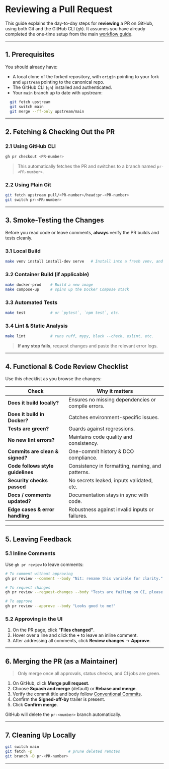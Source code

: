 # Reviewing a Pull Request

This guide explains the day-to-day steps for **reviewing** a PR on GitHub, using both Git and the GitHub CLI (`gh`). It assumes you have already completed the one-time setup from the main [workflow guide](./github.md).

---

## 1. Prerequisites

You should already have:

- A local clone of the forked repository, with `origin` pointing to your fork and `upstream` pointing to the canonical repo.
- The GitHub CLI (`gh`) installed and authenticated.
- Your `main` branch up to date with upstream:

```bash
  git fetch upstream
  git switch main
  git merge --ff-only upstream/main
```

---

## 2. Fetching & Checking Out the PR

### 2.1 Using GitHub CLI

```bash
gh pr checkout <PR-number>
```

> This automatically fetches the PR and switches to a branch named `pr-<PR-number>`.

### 2.2 Using Plain Git

```bash
git fetch upstream pull/<PR-number>/head:pr-<PR-number>
git switch pr-<PR-number>
```

---

## 3. Smoke-Testing the Changes

Before you read code or leave comments, **always** verify the PR builds and tests cleanly.

### 3.1 Local Build

```bash
make venv install install-dev serve   # Install into a fresh venv, and test it runs locally
```

### 3.2 Container Build (if applicable)

```bash
make docker-prod    # Build a new image
make compose-up     # spins up the Docker Compose stack
```

### 3.3 Automated Tests

```bash
make test           # or `pytest`, `npm test`, etc.
```

### 3.4 Lint & Static Analysis

```bash
make lint           # runs ruff, mypy, black --check, eslint, etc.
```

> **If any step fails**, request changes and paste the relevant error logs.

---

## 4. Functional & Code Review Checklist

Use this checklist as you browse the changes:

| Check                             | Why it matters                                     |
| --------------------------------- | -------------------------------------------------- |
| **Does it build locally?**        | Ensures no missing dependencies or compile errors. |
| **Does it build in Docker?**      | Catches environment-specific issues.               |
| **Tests are green?**              | Guards against regressions.                        |
| **No new lint errors?**           | Maintains code quality and consistency.            |
| **Commits are clean & signed?**   | One-commit history & DCO compliance.               |
| **Code follows style guidelines** | Consistency in formatting, naming, and patterns.   |
| **Security checks passed**        | No secrets leaked, inputs validated, etc.          |
| **Docs / comments updated?**      | Documentation stays in sync with code.             |
| **Edge cases & error handling**   | Robustness against invalid inputs or failures.     |

---

## 5. Leaving Feedback

### 5.1 Inline Comments

Use `gh pr review` to leave comments:

```bash
# To comment without approving
gh pr review --comment --body "Nit: rename this variable for clarity."

# To request changes
gh pr review --request-changes --body "Tests are failing on CI, please fix."

# To approve
gh pr review --approve --body "Looks good to me!"
```

### 5.2 Approving in the UI

1. On the PR page, click **"Files changed"**.
2. Hover over a line and click the **+** to leave an inline comment.
3. After addressing all comments, click **Review changes** → **Approve**.

---

## 6. Merging the PR (as a Maintainer)

> Only merge once all approvals, status checks, and CI jobs are green.

1. On GitHub, click **Merge pull request**.
2. Choose **Squash and merge** (default) or **Rebase and merge**.
3. Verify the commit title and body follow [Conventional Commits](https://www.conventionalcommits.org/).
4. Confirm the **Signed-off-by** trailer is present.
5. Click **Confirm merge**.

GitHub will delete the `pr-<number>` branch automatically.

---

## 7. Cleaning Up Locally

```bash
git switch main
git fetch -p                # prune deleted remotes
git branch -D pr-<PR-number>
```

---
